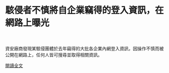 # 駭侵者不慎將自企業竊得的登入資訊，在網路上曝光

<!--more-->
<!--29-->
<br><br/>
資安廠商發現某駭侵團體於去年竊得的大批各企業內網登入資訊，因操作不慎而被公開在網路上，任何人皆可搜尋並取得相關資訊。

[閱讀全文](https://www.twcert.org.tw/tw/cp-104-4344-f5649-1.html)
